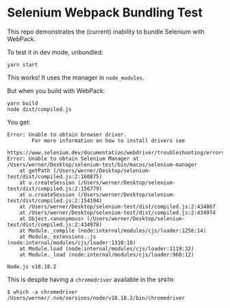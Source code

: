 # Selenium Webpack Bundling Test

This repo demonstrates the (current) inability to bundle Selenium with WebPack.

To test it in dev mode, unbundled:

```
yarn start
```

This works! It uses the manager in `node_modules`.

But when you build with WebPack:

```
yarn build
node dist/compiled.js
```

You get:

```
Error: Unable to obtain browser driver.
        For more information on how to install drivers see
        https://www.selenium.dev/documentation/webdriver/troubleshooting/errors/driver_location/. Error: Unable to obtain Selenium Manager at /Users/werner/Desktop/selenium-test/bin/macos/selenium-manager
    at getPath (/Users/werner/Desktop/selenium-test/dist/compiled.js:2:160875)
    at u.createSession (/Users/werner/Desktop/selenium-test/dist/compiled.js:2:156779)
    at u.createSession (/Users/werner/Desktop/selenium-test/dist/compiled.js:2:154194)
    at /Users/werner/Desktop/selenium-test/dist/compiled.js:2:434867
    at /Users/werner/Desktop/selenium-test/dist/compiled.js:2:434974
    at Object.<anonymous> (/Users/werner/Desktop/selenium-test/dist/compiled.js:2:434978)
    at Module._compile (node:internal/modules/cjs/loader:1256:14)
    at Module._extensions..js (node:internal/modules/cjs/loader:1310:10)
    at Module.load (node:internal/modules/cjs/loader:1119:32)
    at Module._load (node:internal/modules/cjs/loader:960:12)

Node.js v18.18.2
```

This is despite having a `chromedriver` available in the `$PATH`:

```console
$ which -a chromedriver
/Users/werner/.nvm/versions/node/v18.18.2/bin/chromedriver
```
